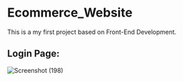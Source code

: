 # Ecommerce_Website
This is a my first project based on Front-End Development. 

## Login Page:
![Screenshot (198)](https://user-images.githubusercontent.com/51941084/103905832-1dc4ab00-5125-11eb-9512-2fc752078b1d.png)
